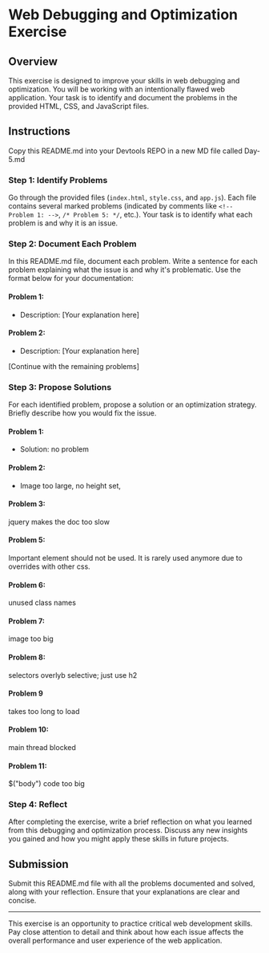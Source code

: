# Web Debugging and Optimization Exercise

## Overview

This exercise is designed to improve your skills in web debugging and optimization. You will be working with an intentionally flawed web application. Your task is to identify and document the problems in the provided HTML, CSS, and JavaScript files.

## Instructions

Copy this README.md into your Devtools REPO in a new MD file called Day-5.md

### Step 1: Identify Problems

Go through the provided files (`index.html`, `style.css`, and `app.js`). Each file contains several marked problems (indicated by comments like `<!-- Problem 1: -->`, `/* Problem 5: */`, etc.). Your task is to identify what each problem is and why it is an issue.

### Step 2: Document Each Problem

In this README.md file, document each problem. Write a sentence for each problem explaining what the issue is and why it's problematic. Use the format below for your documentation:

#### Problem 1:

- Description: [Your explanation here]

#### Problem 2:

- Description: [Your explanation here]

[Continue with the remaining problems]

### Step 3: Propose Solutions

For each identified problem, propose a solution or an optimization strategy. Briefly describe how you would fix the issue.

#### Problem 1:

- Solution: no problem

#### Problem 2:

- Image too large, no height set, 

#### Problem 3:

jquery makes the doc too slow

#### Problem 5:

Important element should not be used.  It is rarely used anymore due to overrides with other css.

#### Problem 6:

unused class names

#### Problem 7:

image too big

#### Problem 8:

selectors overlyb selective; just use h2

#### Problem 9

takes too long to load

#### Problem 10:

main thread blocked

#### Problem 11:

$("body") code too big



### Step 4: Reflect

After completing the exercise, write a brief reflection on what you learned from this debugging and optimization process. Discuss any new insights you gained and how you might apply these skills in future projects.

## Submission

Submit this README.md file with all the problems documented and solved, along with your reflection. Ensure that your explanations are clear and concise.

---

This exercise is an opportunity to practice critical web development skills. Pay close attention to detail and think about how each issue affects the overall performance and user experience of the web application.
